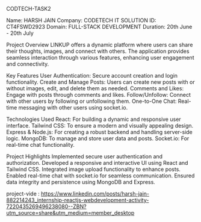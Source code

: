CODTECH-TASK2

Name: HARSH JAIN 
Company: CODETECH IT SOLUTION 
ID: CT4FSWD2923
Domain: FULL-STACK DEVELOPMENT 
Duration: 20th June - 20th July

Project Overview
LINKUP offers a dynamic platform where users can share their thoughts, images, and connect with others. The application provides seamless interaction through various features, enhancing user engagement and connectivity.

Key Features
User Authentication: Secure account creation and login functionality.
Create and Manage Posts: Users can create new posts with or without images, edit, and delete them as needed.
Comments and Likes: Engage with posts through comments and likes.
Follow/Unfollow: Connect with other users by following or unfollowing them.
One-to-One Chat: Real-time messaging with other users using socket.io.

Technologies Used
React: For building a dynamic and responsive user interface.
Tailwind CSS: To ensure a modern and visually appealing design.
Express & Node.js: For creating a robust backend and handling server-side logic.
MongoDB: To manage and store user data and posts.
Socket.io: For real-time chat functionality.

Project Highlights
Implemented secure user authentication and authorization.
Developed a responsive and interactive UI using React and Tailwind CSS.
Integrated image upload functionality to enhance posts.
Enabled real-time chat with socket.io for seamless communication.
Ensured data integrity and persistence using MongoDB and Express.

project-vide : https://www.linkedin.com/posts/harsh-jain-882214243_internship-reactjs-webdevelopment-activity-7220435269496238080--ZBN?utm_source=share&utm_medium=member_desktop
